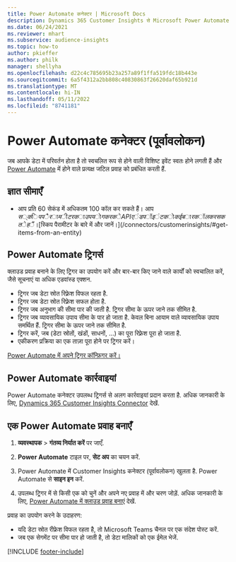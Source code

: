 ```yaml
---
title: Power Automate कनेक्टर | Microsoft Docs
description: Dynamics 365 Customer Insights से Microsoft Power Automate में प्रवाह बनाएं.
ms.date: 06/24/2021
ms.reviewer: mhart
ms.subservice: audience-insights
ms.topic: how-to
author: pkieffer
ms.author: philk
manager: shellyha
ms.openlocfilehash: d22c4c785695b23a257a89f1ffa519fdc18b443e
ms.sourcegitcommit: 6a5f4312a2bb808c40830863f26620daf65b921d
ms.translationtype: MT
ms.contentlocale: hi-IN
ms.lasthandoff: 05/11/2022
ms.locfileid: "8741181"
---
```

# <a name="power-automate-connector-preview"></a>Power Automate कनेक्टर (पूर्वावलोकन)

जब आपके डेटा में परिवर्तन होता है तो स्वचलित रूप से होने वाली विशिष्ट इवेंट स्वतः होने लगती हैं और [Power Automate](https://flow.microsoft.com/) में होने वाले प्रत्यक्ष जटिल प्रवाह को प्रबंधित करती हैं.

## <a name="known-limitations"></a>ज्ञात सीमाएँ

- आप प्रति 60 सेकंड में अधिकतम 100 कॉल कर सकते हैं। आप $स्किप पैरामीटर का उपयोग करके API एंडपॉइंट को कई बार कॉल कर सकते हैं। [$स्किप पैरामीटर के बारे में और जानें।](/connectors/customerinsights/#get-items-from-an-entity)

## <a name="power-automate-triggers"></a>Power Automate ट्रिगर्स

क्लाउड प्रवाह बनाने के लिए ट्रिगर का उपयोग करें और बार-बार किए जाने वाले कार्यों को स्वचालित करें, जैसे सूचनाएं या अधिक एडवांस्ड एक्शन.

- ट्रिगर जब डेटा स्रोत रिफ़्रेश विफल रहता है.
- ट्रिगर जब डेटा स्रोत रिफ़्रेश सफल होता है.
- ट्रिगर जब अनुभाग की सीमा पार की जाती है. ट्रिगर सीमा के ऊपर जाने तक सीमित है.
- ट्रिगर जब व्यावसायिक उपाय सीमा के पार हो जाता है. केवल बिना आयाम वाले व्यावसायिक उपाय समर्थित हैं. ट्रिगर सीमा के ऊपर जाने तक सीमित है.
- ट्रिगर करें, जब (डेटा स्रोतों, खंडों, साधनों, ...) का पूरा रिफ़्रेश पूरा हो जाता है.
- एकीकरण प्रक्रिया का एक ताज़ा पूरा होने पर ट्रिगर करें।

[Power Automate में अपने ट्रिगर कॉन्फ़िगर करें।](https://flow.microsoft.com/connectors/shared_customerinsights/dynamics-365-customer-insights-connector/)

## <a name="power-automate-actions"></a>Power Automate कार्रवाइयां

Power Automate कनेक्टर उपलब्ध ट्रिगर्स से अलग कार्रवाइयां प्रदान करता है. अधिक जानकारी के लिए, [Dynamics 365 Customer Insights Connector](/connectors/customerinsights/) देखें.

## <a name="create-a-power-automate-flow"></a>एक Power Automate प्रवाह बनाएँ

1. **व्यवस्थापक** > **गंतव्य निर्यात करें** पर जाएँ.

1. **Power Automate** टाइल पर, **सेट अप** का चयन करें.

1. Power Automate में Customer Insights कनेक्टर (पूर्वावलोकन) खुलता है. Power Automate से **साइन इन** करें.

1. उपलब्ध ट्रिगर में से किसी एक को चुनें और अपने नए प्रवाह में और चरण जोड़ें. अधिक जानकारी के लिए, [Power Automate में क्लाउड प्रवाह बनाएं](/power-automate/get-started-logic-flow) देखें.

प्रवाह का उपयोग करने के उदाहरण: 
- यदि डेटा स्रोत रीफ्रेश विफल रहता है, तो Microsoft Teams चैनल पर एक संदेश पोस्ट करें. 
- जब एक सेगमेंट पर सीमा पार हो जाती है, तो डेटा मालिकों को एक ईमेल भेजें.



[!INCLUDE [footer-include](includes/footer-banner.md)]

